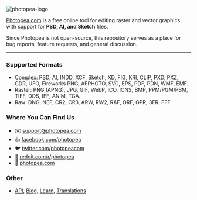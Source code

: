![photopea-logo](https://user-images.githubusercontent.com/79121360/112741096-3d56bd00-8f37-11eb-982d-1866764e642c.png)


[Photopea.com](//www.Photopea.com) is a free online tool for editing raster and vector graphics with support for **PSD, AI, and Sketch** files.

Since Photopea is not open-source, this repository serves as a place for bug reports, feature requests, and general discussion.

---

### Supported Formats
- Complex: PSD, AI, INDD, XCF, Sketch, XD, FIG, KRI, CLIP, PXD, PXZ, CDR, UFO, Fireworks PNG, AFPHOTO, SVG, EPS, PDF, PDN, WMF, EMF.
- Raster: PNG (APNG), JPG, GIF, WebP, ICO, ICNS, BMP, PPM/PGM/PBM, TIFF, DDS, IFF, ANIM, TGA.
- Raw: DNG, NEF, CR2, CR3, ARW, RW2, RAF, ORF, GPR, 3FR, FFF.

<!-- Right now, Photopea is:
- the best free image editor
- the best Photoshop alternative
- the only way to open Sketch files outsied Mac OS
- the best image editor for Chromebooks and other low power devices -->

### Where You Can Find Us
- :envelope: support@photopea.com
- :thumbsup: [facebook.com/photopea](https://facebook.com/photopea)
- :bird: [twitter.com/photopeacom](https://twitter.com/photopeacom)
- :orange_book: [reddit.com/r/photopea](https://www.reddit.com/r/photopea)
- :tada: [photopea.com](https://www.photopea.com)

### Other 
- [API](https://www.photopea.com/api), [Blog](https://blog.photopea.com), [Learn](https://www.photopea.com/learn), [Translations](https://www.photopea.com/translate)
